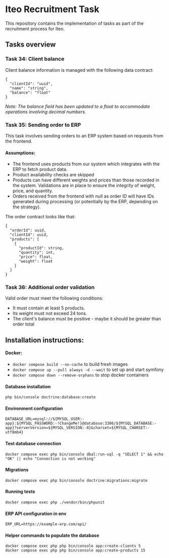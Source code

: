 # Iteo Recruitment Task

This repository contains the implementation of tasks as part of the recruitment process for Iteo.

## Tasks overview

### Task 34: Client balance

Client balance information is managed with the following data contract:
```
{
  "clientId": "uuid",
  "name": "string",
  "balance": "float"
}
```

*Note: The balance field has been updated to a float to accommodate operations involving decimal numbers.*

### Task 35: Sending order to ERP

This task involves sending orders to an ERP system based on requests from the frontend.

#### Assumptions:

- The frontend uses products from our system which integrates with the ERP to fetch product data.
- Product availability checks are skipped
- Products can have different weights and prices than those recorded in the system. Validations are in place to ensure the integrity of weight, price, and quantity.
- Orders received from the frontend with null as order ID will have IDs generated during processing (or potentially by the ERP, depending on the strategy).

The order contract looks like that:
```
{
  "orderId": uuid,
  "clientId": uuid,
  "products": [
    {
      "productId": string,
      "quantity": int,
      "price": float,
      "weight": float
    }
  ]
}
```

### Task 36: Additional order validation

Valid order must meet the following conditions:

- It must contain at least 5 products.
- Its weight must not exceed 24 tons.
- The client's balance must be positive - maybe it should be greater than order total

## Installation instructions:

#### Docker:

- `docker compose build --no-cache` to build fresh images
- `docker compose up --pull always -d --wait` to set up and start symfony
- `docker compose down --remove-orphans` to stop docker containers

#### Database installation

```
php bin/console doctrine:database:create
```

#### Environment configuration

```
DATABASE_URL=mysql://${MYSQL_USER:-app}:${MYSQL_PASSWORD:-!ChangeMe!}@database:3306/${MYSQL_DATABASE:-app}?serverVersion=${MYSQL_VERSION:-8}&charset=${MYSQL_CHARSET:-utf8mb4}
```

#### Test database connection

```
docker compose exec php bin/console dbal:run-sql -q "SELECT 1" && echo "OK" || echo "Connection is not working"
```

#### Migrations

```
docker compose exec php bin/console doctrine:migrations:migrate
```

#### Running tests

```
docker compose exec php ./vendor/bin/phpunit
```

#### ERP API configuration in env

```
ERP_URL=https://example-erp.com/api/
```

#### Helper commands to populate the database

```
docker compose exec php php bin/console app:create-clients 5
docker compose exec php php bin/console app:create-products 15
```
